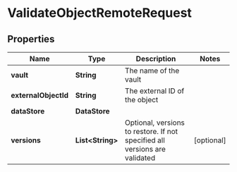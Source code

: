 

# ValidateObjectRemoteRequest


## Properties

Name | Type | Description | Notes
------------ | ------------- | ------------- | -------------
**vault** | **String** | The name of the vault | 
**externalObjectId** | **String** | The external ID of the object | 
**dataStore** | **DataStore** |  | 
**versions** | **List&lt;String&gt;** | Optional, versions to restore. If not specified all versions are validated |  [optional]



